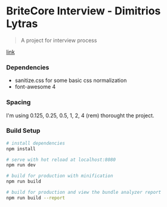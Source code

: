 # BriteCore Interview - Dimitrios Lytras

> A project for interview process

[link](https://nostalgic-goldberg-c2ac24.netlify.com/)

### Dependencies

* sanitize.css for some basic css normalization
* font-awesome 4

### Spacing

I'm using 0.125, 0.25, 0.5, 1, 2, 4 (rem) thorought the project.

### Build Setup

```bash
# install dependencies
npm install

# serve with hot reload at localhost:8080
npm run dev

# build for production with minification
npm run build

# build for production and view the bundle analyzer report
npm run build --report
```
